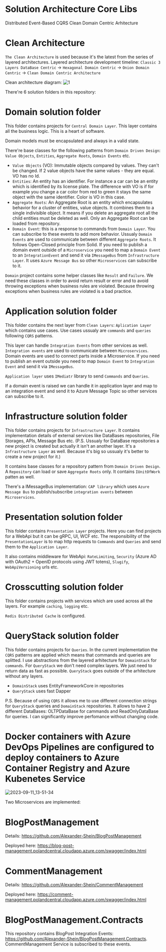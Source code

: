 # Solution Architecture Core Libs

Distributed Event-Based CQRS Clean Domain Centric Arhitecture

# Clean Architecture
`The Clean Architecture` is used because it's the latest from the series of layered architectures. Layered architecture development timeline:
`Classic 3 Layers DataBase Centric` -> `Hexagonal Domain Centric` -> `Onion Domain Centric` -> `Clean Domain Centric Architecture`

Clean architecture diagram:
![1](https://github.com/Alexander-Shein/EmpCore/assets/7516186/034a001f-61b5-44ee-989e-a825df1c9b61)

There're 6 solution folders in this repository:

# Domain solution folder
This folder contains projects for `Central Domain Layer`. This layer contains all the business logic. This is a heart of software.

Domain models must be encapsulated and always in a valid state.

There're base classes for the following patterns from `Domain Driven Design`: `Value Objects`, `Entities`, `Aggregate Roots`, `Domain Events` etc.
- `Value Objects` (VO): Immutable objects compared by values. They can't be changed. If 2 value objects have the same values - they are equal. VO has no Id.
- `Entities`: An entity has an identifier. For instance a car can be an entity which is identified by its license plate. The difference with VO is if for example you change a car color from red to green it stays the same object with the same identifier. Color is VO in this case.
- `Aggregate Roots`: An Aggregate Root is an entity which encapsulates behavior for a cluster of entities, value objects. It combines them to a single indivisible object. It means if you delete an aggregate root all the child entities must be deleted as well. Only an Aggregate Root can be loaded from repository.
- `Domain Event`: this is a response to commands from `Domain Layer`. You can subscribe to these events to add more behavior. Ussualy `Domain Events` are used to communicate between different `Aggregate Roots`. It follows Open-Closed principle from Solid. If you need to publish a domain event outside of a `Microservice` you need to map a `Domain Event` to an `IntegrationEvent` and send it via `IMessageBus` from `Infrastructure Layer`. It uses `Azure Message Bus` so other `Microservices` can subscribe to it.

`Domain` project contains some helper classes like `Result` and `Failure`. We need these classes in order to avoid return result or error and to avoid throwing exceptions when business rules are violated. Because throwing exceptions when business rules are violated is a bad practice. 

# Application solution folder
This folder contains the next layer from `Clean Layers`: `Aplication Layer` which contains use cases.
Use cases ussualy are `commands` and `queries` following `CQRS` patterns.

This layer can handle `Integration Events` from other services as well. `Integration events` are used to communicate between `Microservices`. Domain events are used to connect parts inside a Microservice. If you need to publish an event outside you need to map `Domain Event` to `Integration Event` and send it via `IMessageBus`.

`Application layer` uses `IMediatr` library to send `Commands` and `Queries`.

If a domain event is raised we can handle it in application layer and map to an integration event and send it to Azure Message Topic so other services can subscribe to it.

# Infrastructure solution folder
This folder contains projects for `Infrastructure Layer`. It contains implementation details of external services like DataBases repositories, File Storages, APIs, Message Bus etc.
(P.S. Ussualy for DataBase repositories a new project is created but actually it isn't an another layer. It's a `Infrastructure Layer` as well. Because it's big so ussualy it's better to create a new project for it.)

It contains base classes for a repository pattern from `Domain Driven Design`. A `Repository` can load or save `Aggregate Roots` only. 
It contains `IUnitOfWork` patten as well.

There's a IMessageBus implementation: `CAP library` which uses `Azure Message Bus` to publish/subscribe `integration events` between `Microservices`.

# Presentation solution folder
This folder contains `Presentation Layer` projects. Here you can find projects for a WebApi but it can be gRPC, UI, WCF etc.
The responsibility of the `PresentationLayer` is to map http requests to `Commands` and `Queries` and send them to the `Application Layer`.

It also contains middleware for WebApi: `RateLimiting`, `Security` (Azure AD with OAuth2 + OpenID protocols using JWT totens), `Slugify`, `WebApiVersioning` urls etc.

# Crosscutting solution folder
This folder contains projects with services which are used across all the layers. For example `caching`, `logging` etc.

`Redis Distributed Cache` is configured.

# QueryStack solution folder
This folder contains projects for `Queries`. In the current implementation the `CQRS` patterns are applied which means that commands and queries are splitted. I use abstractions from the layered arhitecture for `DomainStack` for `commands`. For `QueryStack` we don't need complex layers. We just need to return data as fast as possible. `QueryStack` goes outside of the arhitecture without any layers.

- `DomainStack` uses EntityFrameworkCore in repositories
- `QueryStack` uses fast Dapper

P.S. Because of using `CQRS` it allows me to use different connection strings for `QueryStack` queries and `DomainStack` repositories. It allows to have 2 different DataBases: OLTPDataBase for cammands and ReadOnlyDataBase for queries. I can significantly improve perfomance without changing code.

# Docker containers with Azure DevOps Pipelines are configured to deploy containers to Azure Container Registry and Azure Kubenetes Service

![2023-09-11_13-51-34](https://github.com/Alexander-Shein/EmpCore/assets/7516186/26192087-5cb6-47eb-ae9f-66704b9b0574)

Two Microservices are implemented:

# BlogPostManagement
Details: https://github.com/Alexander-Shein/BlogPostManagement

Deployed here: https://blog-post-management.polandcentral.cloudapp.azure.com/swagger/index.html

# CommentManagement
Details: https://github.com/Alexander-Shein/CommentManagement

Deployed here: https://comment-management.polandcentral.cloudapp.azure.com/swagger/index.html

# BlogPostManagement.Contracts

This repository contains BlogPost Integration Events: https://github.com/Alexander-Shein/BlogPostManagement.Contracts. CommentManagement Service is subscribed to these events.
